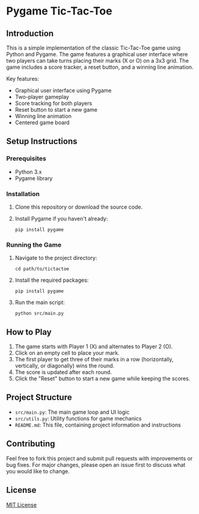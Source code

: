 # Pygame Tic-Tac-Toe

## Introduction

This is a simple implementation of the classic Tic-Tac-Toe game using Python and Pygame. The game features a graphical user interface where two players can take turns placing their marks (X or O) on a 3x3 grid. The game includes a score tracker, a reset button, and a winning line animation.

Key features:
- Graphical user interface using Pygame
- Two-player gameplay
- Score tracking for both players
- Reset button to start a new game
- Winning line animation
- Centered game board

## Setup Instructions

### Prerequisites

- Python 3.x
- Pygame library

### Installation

1. Clone this repository or download the source code.

2. Install Pygame if you haven't already:
   ```
   pip install pygame
   ```

### Running the Game

1. Navigate to the project directory:
   ```
   cd path/to/tictactoe
   ```
2. Install the required packages:
   ```
   pip install pygame
   ```
3. Run the main script:
   ```
   python src/main.py
   ```

## How to Play

1. The game starts with Player 1 (X) and alternates to Player 2 (O).
2. Click on an empty cell to place your mark.
3. The first player to get three of their marks in a row (horizontally, vertically, or diagonally) wins the round.
4. The score is updated after each round.
5. Click the "Reset" button to start a new game while keeping the scores.

## Project Structure

- `src/main.py`: The main game loop and UI logic
- `src/utils.py`: Utility functions for game mechanics
- `README.md`: This file, containing project information and instructions

## Contributing

Feel free to fork this project and submit pull requests with improvements or bug fixes. For major changes, please open an issue first to discuss what you would like to change.

## License

[MIT License](https://opensource.org/licenses/MIT)

